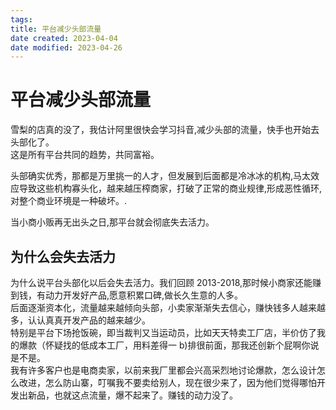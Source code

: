 ```yaml
---
tags:
title: 平台减少头部流量
date created: 2023-04-04
date modified: 2023-04-26
---
```


# 平台减少头部流量

雪梨的店真的没了，我估计阿里很快会学习抖音,减少头部的流量，快手也开始去头部化了。  
这是所有平台共同的趋势，共同富裕。

头部确实优秀，那都是万里挑一的人才，但发展到后面都是冷冰冰的机构,马太效应导致这些机构寡头化，越来越压榨商家，打破了正常的商业规律,形成恶性循环,对整个商业环境是一种破坏。.

当小商小贩再无出头之日,那平台就会彻底失去活力。

## 为什么会失去活力

为什么说平台头部化以后会失去活力。我们回顾 2013-2018,那时候小商家还能赚到钱，有动力开发好产品,愿意积累口碑,做长久生意的人多。  
后面逐渐资本化，流量越来越倾向头部，小卖家渐渐失去信心，赚快钱多人越来越多，认认真真开发产品的越来越少。  
特别是平台下场抢饭碗，即当裁判又当运动员，比如天天特卖工厂店，半价仿了我的爆款（怀疑找的低成本工厂，用料差得一 b)排很前面，那我还创新个屁啊你说是不是。  
我有许多客户也是电商卖家，以前来我厂里都会兴高采烈地讨论爆款，怎么设计怎么改进，怎么防山寨，叮嘱我不要卖给别人，现在很少来了，因为他们觉得哪怕开发出新品，也就这点流量，爆不起来了。赚钱的动力没了。
